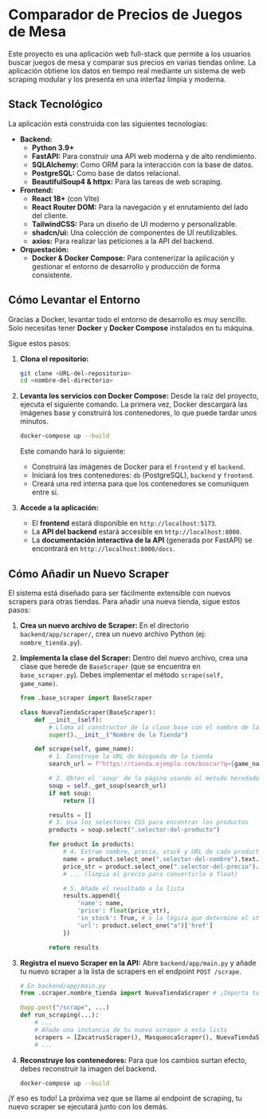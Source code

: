 # Comparador de Precios de Juegos de Mesa

Este proyecto es una aplicación web full-stack que permite a los usuarios buscar juegos de mesa y comparar sus precios en varias tiendas online. La aplicación obtiene los datos en tiempo real mediante un sistema de web scraping modular y los presenta en una interfaz limpia y moderna.

## Stack Tecnológico

La aplicación está construida con las siguientes tecnologías:

-   **Backend:**
    -   **Python 3.9+**
    -   **FastAPI:** Para construir una API web moderna y de alto rendimiento.
    -   **SQLAlchemy:** Como ORM para la interacción con la base de datos.
    -   **PostgreSQL:** Como base de datos relacional.
    -   **BeautifulSoup4 & httpx:** Para las tareas de web scraping.
-   **Frontend:**
    -   **React 18+** (con Vite)
    -   **React Router DOM:** Para la navegación y el enrutamiento del lado del cliente.
    -   **TailwindCSS:** Para un diseño de UI moderno y personalizable.
    -   **shadcn/ui:** Una colección de componentes de UI reutilizables.
    -   **axios:** Para realizar las peticiones a la API del backend.
-   **Orquestación:**
    -   **Docker & Docker Compose:** Para contenerizar la aplicación y gestionar el entorno de desarrollo y producción de forma consistente.

## Cómo Levantar el Entorno

Gracias a Docker, levantar todo el entorno de desarrollo es muy sencillo. Solo necesitas tener **Docker** y **Docker Compose** instalados en tu máquina.

Sigue estos pasos:

1.  **Clona el repositorio:**
    ```bash
    git clone <URL-del-repositorio>
    cd <nombre-del-directorio>
    ```

2.  **Levanta los servicios con Docker Compose:**
    Desde la raíz del proyecto, ejecuta el siguiente comando. La primera vez, Docker descargará las imágenes base y construirá los contenedores, lo que puede tardar unos minutos.

    ```bash
    docker-compose up --build
    ```

    Este comando hará lo siguiente:
    -   Construirá las imágenes de Docker para el `frontend` y el `backend`.
    -   Iniciará los tres contenedores: `db` (PostgreSQL), `backend` y `frontend`.
    -   Creará una red interna para que los contenedores se comuniquen entre sí.

3.  **Accede a la aplicación:**
    -   El **frontend** estará disponible en `http://localhost:5173`.
    -   La **API del backend** estará accesible en `http://localhost:8000`.
    -   La **documentación interactiva de la API** (generada por FastAPI) se encontrará en `http://localhost:8000/docs`.

## Cómo Añadir un Nuevo Scraper

El sistema está diseñado para ser fácilmente extensible con nuevos scrapers para otras tiendas. Para añadir una nueva tienda, sigue estos pasos:

1.  **Crea un nuevo archivo de Scraper:**
    En el directorio `backend/app/scraper/`, crea un nuevo archivo Python (ej: `nombre_tienda.py`).

2.  **Implementa la clase del Scraper:**
    Dentro del nuevo archivo, crea una clase que herede de `BaseScraper` (que se encuentra en `base_scraper.py`). Debes implementar el método `scrape(self, game_name)`.

    ```python
    from .base_scraper import BaseScraper

    class NuevaTiendaScraper(BaseScraper):
        def __init__(self):
            # Llama al constructor de la clase base con el nombre de la tienda
            super().__init__("Nombre de la Tienda")

        def scrape(self, game_name):
            # 1. Construye la URL de búsqueda de la tienda
            search_url = f"https://tienda.ejemplo.com/buscar?q={game_name}"

            # 2. Obtén el 'soup' de la página usando el método heredado
            soup = self._get_soup(search_url)
            if not soup:
                return []

            results = []
            # 3. Usa los selectores CSS para encontrar los productos
            products = soup.select(".selector-del-producto")

            for product in products:
                # 4. Extrae nombre, precio, stock y URL de cada producto
                name = product.select_one(".selector-del-nombre").text.strip()
                price_str = product.select_one(".selector-del-precio").text
                # ... (limpia el precio para convertirlo a float)

                # 5. Añade el resultado a la lista
                results.append({
                    'name': name,
                    'price': float(price_str),
                    'in_stock': True, # o la lógica que determine el stock
                    'url': product.select_one("a")['href']
                })

            return results
    ```

3.  **Registra el nuevo Scraper en la API:**
    Abre `backend/app/main.py` y añade tu nuevo scraper a la lista de scrapers en el endpoint `POST /scrape`.

    ```python
    # En backend/app/main.py
    from .scraper.nombre_tienda import NuevaTiendaScraper # ¡Importa tu nueva clase!

    @app.post("/scrape", ...)
    def run_scraping(...):
        # ...
        # Añade una instancia de tu nuevo scraper a esta lista
        scrapers = [ZacatrusScraper(), MasqueocaScraper(), NuevaTiendaScraper()]
        # ...
    ```

4.  **Reconstruye los contenedores:**
    Para que los cambios surtan efecto, debes reconstruir la imagen del backend.

    ```bash
    docker-compose up --build
    ```

¡Y eso es todo! La próxima vez que se llame al endpoint de scraping, tu nuevo scraper se ejecutará junto con los demás.
